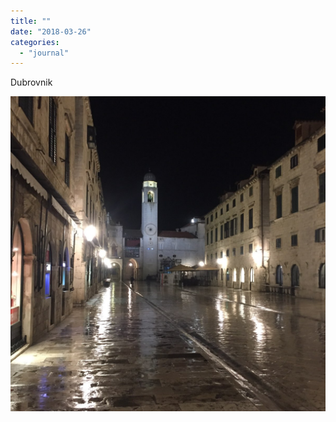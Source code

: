 ```yaml
---
title: ""
date: "2018-03-26"
categories: 
  - "journal"
---
```


Dubrovnik

![](images/7749f57dbf.jpg)
